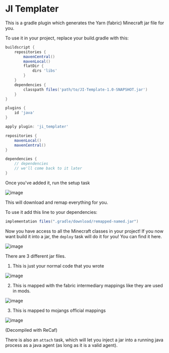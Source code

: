 # JI Templater

This is a gradle plugin which generates the Yarn (fabric) Minecraft jar file for you.

To use it in your project, replace your build.gradle with this:
```gradle
buildscript {
    repositories {
        mavenCentral()
        mavenLocal()
        flatDir {
            dirs 'libs'
        }
    }
    dependencies {
        classpath files('path/to/JI-Template-1.0-SNAPSHOT.jar')
    }
}

plugins {
    id 'java'
}

apply plugin: 'ji_templater'

repositories {
    mavenLocal()
    mavenCentral()
}

dependencies {
    // dependencies
    // we'll come back to it later
}
```

Once you've added it, run the setup task

![image](https://github.com/user-attachments/assets/de1173f4-e227-4589-8e8f-65b768f1a428)

This will download and remap everything for you.

To use it add this line to your dependencies:
```gradle
implementation files(".gradle/download/remapped-named.jar")
```

Now you have access to all the Minecraft classes in your project!
If you now want build it into a jar, the ``deploy`` task will do it for you!
You can find it here.

![image](https://github.com/user-attachments/assets/83ba9be0-fecb-4f0d-86b3-d0f52324e8ae)

There are 3 different jar files.
1. This is just your normal code that you wrote

![image](https://github.com/user-attachments/assets/8fafeffb-e38d-4130-9f13-4dd5f1293e7f)

2. This is mapped with the fabric intermediary mappings like they are used in mods.

![image](https://github.com/user-attachments/assets/cf2ca430-5b0d-4852-95c1-cf9130279045)

3. This is mapped to mojangs official mappings

![image](https://github.com/user-attachments/assets/eb35c5a4-9552-4d89-9bab-d9e080f6ddba)

(Decompiled with ReCaf)

There is also an ``attach`` task, which will let you inject a jar into a running java process as a java agent (as long as it is a valid agent).
